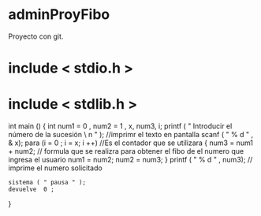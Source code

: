 # adminProyFibo
Proyecto con git.
# include < stdio.h >
# include < stdlib.h >

int  main ()
{
	int num1 = 0 , num2 = 1 , x, num3, i;
	printf ( " Introducir el número de la sucesión \ n " ); //imprimr el texto en pantalla
	scanf ( " % d " , & x);
	para (i = 0 ; i = x; i ++) //Es el contador que se utilizara 
        {
		num3 = num1 + num2; // formula que se realizra para obtener el fibo de el numero que ingresa el usuario
		num1 = num2;
		num2 = num3;
	}
	printf ( " % d " , num3); // imprime el numero solicitado 
	
	sistema ( " pausa " );
	devuelve  0 ;
}
